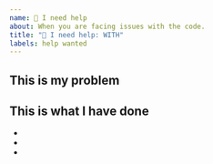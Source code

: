 ```yaml
---
name: 🧠 I need help
about: When you are facing issues with the code.
title: "🧠 I need help: WITH"
labels: help wanted
---
```


## This is my problem
<!-- Describe your problem -->

## This is what I have done
<!-- List all the things that you tried already. -->

-
-
-
